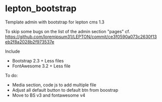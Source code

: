 lepton_bootstrap
================

Template admin with bootstrap for lepton cms 1.3

To skip some bugs on the list of the admin section "pages" cf. https://github.com/loremipsum31/LEPTON/commit/ce3f0590a073c2630f13eb2f8a2028b2f973537e

Include
* Bootstrap 2.3 + Less files
* FontAwesome 3.2 + Less file

To do:
* Media section, code js to add multiple file
* Adjust all default button to default btn from boostrap
* Move to BS v3 and fontawesome v4



	